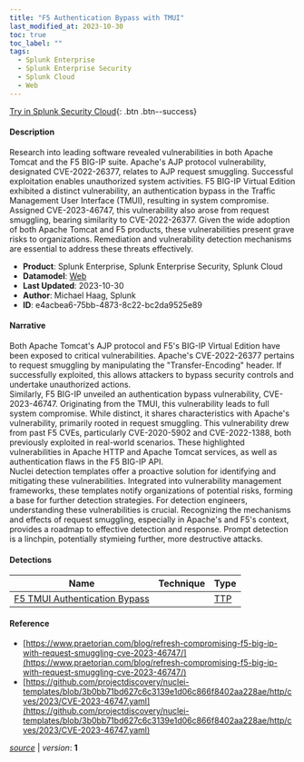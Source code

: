 ```yaml
---
title: "F5 Authentication Bypass with TMUI"
last_modified_at: 2023-10-30
toc: true
toc_label: ""
tags:
  - Splunk Enterprise
  - Splunk Enterprise Security
  - Splunk Cloud
  - Web
---
```


[Try in Splunk Security Cloud](https://www.splunk.com/en_us/cyber-security.html){: .btn .btn--success}

#### Description

Research into leading software revealed vulnerabilities in both Apache Tomcat and the F5 BIG-IP suite. Apache's AJP protocol vulnerability, designated CVE-2022-26377, relates to AJP request smuggling. Successful exploitation enables unauthorized system activities. F5 BIG-IP Virtual Edition exhibited a distinct vulnerability, an authentication bypass in the Traffic Management User Interface (TMUI), resulting in system compromise. Assigned CVE-2023-46747, this vulnerability also arose from request smuggling, bearing similarity to CVE-2022-26377. Given the wide adoption of both Apache Tomcat and F5 products, these vulnerabilities present grave risks to organizations. Remediation and vulnerability detection mechanisms are essential to address these threats effectively.

- **Product**: Splunk Enterprise, Splunk Enterprise Security, Splunk Cloud
- **Datamodel**: [Web](https://docs.splunk.com/Documentation/CIM/latest/User/Web)
- **Last Updated**: 2023-10-30
- **Author**: Michael Haag, Splunk
- **ID**: e4acbea6-75bb-4873-8c22-bc2da9525e89

#### Narrative

Both Apache Tomcat's AJP protocol and F5's BIG-IP Virtual Edition have been exposed to critical vulnerabilities. Apache's CVE-2022-26377 pertains to request smuggling by manipulating the "Transfer-Encoding" header. If successfully exploited, this allows attackers to bypass security controls and undertake unauthorized actions. \
Similarly, F5 BIG-IP unveiled an authentication bypass vulnerability, CVE-2023-46747. Originating from the TMUI, this vulnerability leads to full system compromise. While distinct, it shares characteristics with Apache's vulnerability, primarily rooted in request smuggling. This vulnerability drew from past F5 CVEs, particularly CVE-2020-5902 and CVE-2022-1388, both previously exploited in real-world scenarios. These highlighted vulnerabilities in Apache HTTP and Apache Tomcat services, as well as authentication flaws in the F5 BIG-IP API.\
Nuclei detection templates offer a proactive solution for identifying and mitigating these vulnerabilities. Integrated into vulnerability management frameworks, these templates notify organizations of potential risks, forming a base for further detection strategies. For detection engineers, understanding these vulnerabilities is crucial. Recognizing the mechanisms and effects of request smuggling, especially in Apache's and F5's context, provides a roadmap to effective detection and response. Prompt detection is a linchpin, potentially stymieing further, more destructive attacks.

#### Detections

| Name        | Technique   | Type         |
| ----------- | ----------- |--------------|
| [F5 TMUI Authentication Bypass](/web/88bf127c-613e-4579-99e4-c4d4b02f3840/) |  | [TTP](https://github.com/splunk/security_content/wiki/Detection-Analytic-Types) |

#### Reference

* [https://www.praetorian.com/blog/refresh-compromising-f5-big-ip-with-request-smuggling-cve-2023-46747/](https://www.praetorian.com/blog/refresh-compromising-f5-big-ip-with-request-smuggling-cve-2023-46747/)
* [https://github.com/projectdiscovery/nuclei-templates/blob/3b0bb71bd627c6c3139e1d06c866f8402aa228ae/http/cves/2023/CVE-2023-46747.yaml](https://github.com/projectdiscovery/nuclei-templates/blob/3b0bb71bd627c6c3139e1d06c866f8402aa228ae/http/cves/2023/CVE-2023-46747.yaml)



[*source*](https://github.com/splunk/security_content/tree/develop/stories/f5_authentication_bypass_with_tmui.yml) \| *version*: **1**